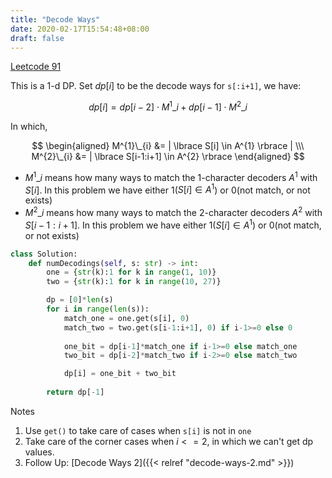 ```yaml
---
title: "Decode Ways"
date: 2020-02-17T15:54:48+08:00
draft: false
---
```


<!--more-->

[Leetcode 91](https://leetcode.com/problems/decode-ways/)

This is a 1-d DP. Set $dp[i]$ to be the decode ways for `s[:i+1]`, we have:

$$ dp[i] = dp[i-2] \cdot M^{1}\_{i} + dp[i-1] \cdot M^{2}\_{i} $$

In which,

$$ \begin{aligned} M^{1}\_{i} &= | \lbrace S[i] \in A^{1} \rbrace | \\\ M^{2}\_{i} &= | \lbrace S[i-1:i+1] \in A^{2} \rbrace \end{aligned} $$

 - $M^{1}\_{i}$ means how many ways to match the 1-character decoders $A^1$ with $S[i]$. In this problem we have either 1($S[i] \in A^{1}$) or 0(not match, or not exists)
 - $M^{2}\_{i}$ means how many ways to match the 2-character decoders $A^2$ with $S[i-1:i+1]$. In this problem we have either 1($S[i] \in A^{1}$) or 0(not match, or not exists)

```python
class Solution:
    def numDecodings(self, s: str) -> int:
        one = {str(k):1 for k in range(1, 10)}
        two = {str(k):1 for k in range(10, 27)}

        dp = [0]*len(s)
        for i in range(len(s)):
            match_one = one.get(s[i], 0)
            match_two = two.get(s[i-1:i+1], 0) if i-1>=0 else 0
            
            one_bit = dp[i-1]*match_one if i-1>=0 else match_one
            two_bit = dp[i-2]*match_two if i-2>=0 else match_two

            dp[i] = one_bit + two_bit
        
        return dp[-1]
```

Notes
1. Use `get()` to take care of cases when `s[i]` is not in `one`
2. Take care of the corner cases when $i <= 2$, in which we can't get dp values.
3. Follow Up: [Decode Ways 2]({{< relref "decode-ways-2.md" >}})